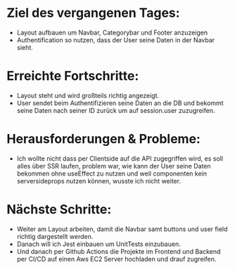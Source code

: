 # Ziel des vergangenen Tages:
- Layout aufbauen um Navbar, Categorybar und Footer anzuzeigen
-  Authentification so nutzen, dass der User seine Daten in der Navbar sieht.

# Erreichte Fortschritte:
- Layout steht und wird großteils richtig angezeigt.
- User sendet beim Authentifizieren seine Daten an die DB und bekommt seine Daten nach seiner ID zurück um auf session.user zuzugreifen.

# Herausforderungen & Probleme:
- Ich wollte nicht dass per Clientside auf die API zugegriffen wird, es soll alles über SSR laufen, problem war, wie kann der User seine Daten bekommen ohne useEffect zu nutzen und weil componenten kein serversideprops nutzen können, wusste ich nicht weiter.

# Nächste Schritte:
- Weiter am Layout arbeiten, damit die Navbar samt buttons und user field richtig dargestellt werden.
- Danach will ich Jest einbauen um UnitTests einzubauen.
- Und danach per Github Actions die Projekte im Frontend und Backend per CI/CD auf einen Aws EC2 Server hochladen und drauf zugreifen.